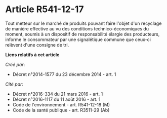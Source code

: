 # Article R541-12-17

Tout metteur sur le marché de produits pouvant faire l'objet d'un recyclage de manière effective au vu des conditions
technico-économiques du moment, soumis à un dispositif de responsabilité élargie des producteurs, informe le consommateur par
une signalétique commune que ceux-ci relèvent d'une consigne de tri.

**Liens relatifs à cet article**

_Créé par_:

  - Décret n°2014-1577 du 23 décembre 2014 - art. 1

_Cité par_:

  - Décret n°2016-334 du 21 mars 2016 - art. 1
  - Décret n°2016-1117 du 11 août 2016 - art. 1
  - Code de l'environnement - art. R541-12-18 (M)
  - Code de la santé publique - art. R3511-29 (Ab)
